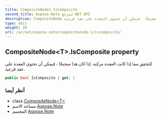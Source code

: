 ```yaml
---
title: CompositeNode1.IsComposite
second_title: Aspose.Note لمرجع NET API
description: CompositeNode ملكية. للتحقق مما إذا كانت العقدة مركبة. إذا كان هذا صحيحًا  فيمكن أن تحتوي العقدة على عقد فرعية.
type: docs
weight: 20
url: /ar/net/aspose.note/compositenode-1/iscomposite/
---
```

## CompositeNode&lt;T&gt;.IsComposite property

للتحقق مما إذا كانت العقدة مركبة. إذا كان هذا صحيحًا ، فيمكن أن تحتوي العقدة على عقد فرعية.

```csharp
public bool IsComposite { get; }
```

### أنظر أيضا

* class [CompositeNode&lt;T&gt;](../)
* مساحة الاسم [Aspose.Note](../../compositenode-1/)
* المجسم [Aspose.Note](../../../)


